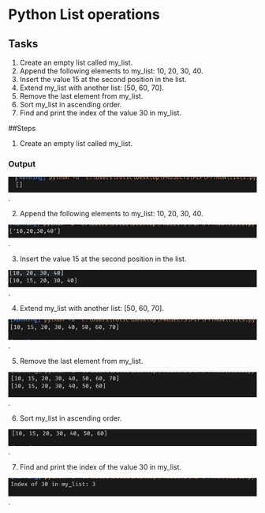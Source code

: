 # Python List operations

## Tasks
1. Create an empty list called my_list.
2. Append the following elements to my_list: 10, 20, 30, 40.
3. Insert the value 15 at the second position in the list.
4. Extend my_list with another list: [50, 60, 70].
5. Remove the last element from my_list.
6. Sort my_list in ascending order.
7. Find and print the index of the value 30 in my_list.

##Steps
1. Create an empty list called my_list.

### Output
![Empty List creation](images/empty.png "Initialize an empty string").

2. Append the following elements to my_list: 10, 20, 30, 40.

![Append to List](images/after_append.png "Append to list").

3. Insert the value 15 at the second position in the list.

![Insert to list ](images/after_insert.png "After insert").

4. Extend my_list with another list: [50, 60, 70].

![Extend list ](images/after_extension.png "Extend").

5. Remove the last element from my_list.

![Remove last element ](images/after_pop.png "Removed the last element").

6. Sort my_list in ascending order.

![Sort List ](images/after_sort.png "Sort List").

7. Find and print the index of the value 30 in my_list.

![Index ](images/index.png "Index").



